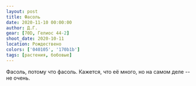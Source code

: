 ```yaml
---
layout: post
title: Фасоль
date: 2020-11-10 00:00:00
author: Д.Г.
gear: [70D, Гелиос 44-2]
shoot_date: 2020-10-11
location: Рождествено
colors: ['040105', '170b1b']
tags: [растения, бобовые]
---
```

Фасоль, потому что фасоль. Кажется, что её много, но на самом деле -- не очень.
